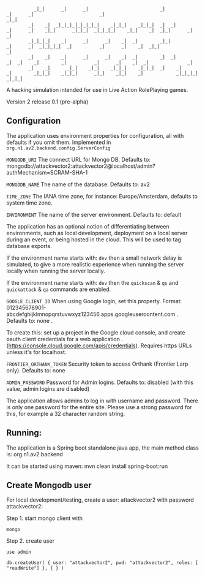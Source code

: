
              _|_|      _|      _|                          _|            _|      _|                        _|                                _|_|
            _|    _|  _|_|_|_|_|_|_|_|    _|_|_|    _|_|_|  _|  _|        _|      _|    _|_|      _|_|_|  _|_|_|_|    _|_|    _|  _|_|      _|    _|
            _|_|_|_|    _|      _|      _|    _|  _|        _|_|          _|      _|  _|_|_|_|  _|          _|      _|    _|  _|_|              _|
            _|    _|    _|      _|      _|    _|  _|        _|  _|          _|  _|    _|        _|          _|      _|    _|  _|              _|
            _|    _|      _|_|    _|_|    _|_|_|    _|_|_|  _|    _|          _|        _|_|_|    _|_|_|      _|_|    _|_|    _|            _|_|_|_|
    _|_|_|

A hacking simulation intended for use in Live Action RolePlaying games.

Version 2 release 0.1 (pre-alpha)

## Configuration

The application uses environment properties for configuration, all with defaults if you omit them. Implemented in `org.n1.av2.backend.config.ServerConfig`


`MONGODB_URI`     The connect URL for Mongo DB. Defaults to: mongodb://attackvector2:attackvector2@localhost/admin?authMechanism=SCRAM-SHA-1

`MONGODB_NAME`    The name of the database. Defaults to: av2

`TIME_ZONE`     The IANA time zone, for instance: Europe/Amsterdam, defaults to system time zone.

`ENVIRONMENT`     The name of the server environment. Defaults to: default 

The application has an optional notion of differentiating between environments, such as local development,
deployment on a local server during an event, or being hosted in the cloud. This will be used to tag database exports. 
 
If the environment name starts with: `dev` then a small network delay is simulated, to give a more realistic 
experience when running the server locally when running the server locally.

If the environment name starts with: `dev` then the `quickscan` & `qs` and `quickattack` & `qa` commands are enabled.


`GOOGLE_CLIENT_ID`   When using Google login, set this property. Format: 012345678901-abcdefghijklmnopqrstuvwxyz123456.apps.googleusercontent.com  . 
Defaults to: none  . 

To create this: set up a project in the Google cloud console, and create oauth client credentials for a web application . 
(https://console.cloud.google.com/apis/credentials). Requires https URLs unless it's for localhost.

`FRONTIER_ORTHANK_TOKEN`   Security token to access Orthank (Frontier Larp only). Defaults to: none 

`ADMIN_PASSWORD`   Password for Admin logins. Defaults to: disabled (with this value, admin logins are disabled)

The application allows admins to log in with username and password. There is only one password for the entire site. Please use a strong password for this,
for example a 32 character random string.

## Running:

The application is a Spring boot standalone java app, the main method class is: org.n1.av2.backend

It can be started using maven: mvn clean install spring-boot:run


## Create Mongodb user
For local development/testing, create a user: attackvector2 with password attackvector2:

Step 1. start mongo client with

  `mongo`

Step 2. create user

  `use admin`

  `db.createUser( { user: "attackvector2",
                   pwd: "attackvector2",
                   roles: [ "readWrite"] },
                 { } )`

